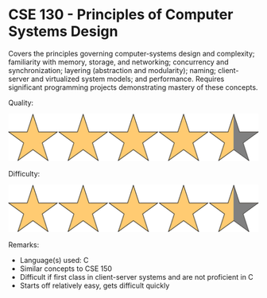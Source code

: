 # CSE 130 - Principles of Computer Systems Design

Covers the principles governing computer-systems design and complexity; familiarity with memory, storage, and networking; concurrency and synchronization; layering (abstraction and modularity); naming; client-server and virtualized system models; and performance. Requires significant programming projects demonstrating mastery of these concepts.

Quality: 

![](../Media/4_5star.png)

Difficulty: 

![](../Media/4_5star.png)

Remarks:

- Language(s) used: C
- Similar concepts to CSE 150
- Difficult if first class in client-server systems and are not proficient in C
- Starts off relatively easy, gets difficult quickly